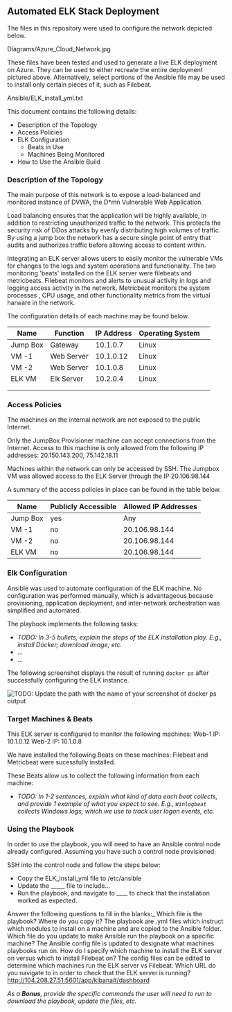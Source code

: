 ## Automated ELK Stack Deployment

The files in this repository were used to configure the network depicted below.

Diagrams/Azure_Cloud_Network.jpg

These files have been tested and used to generate a live ELK deployment on Azure. They can be used to either recreate the entire deployment pictured above. Alternatively, select portions of the Ansible file may be used to install only certain pieces of it, such as Filebeat.

Ansible/ELK_install_yml.txt

This document contains the following details:
- Description of the Topology
- Access Policies
- ELK Configuration
  - Beats in Use
  - Machines Being Monitored
- How to Use the Ansible Build


### Description of the Topology

The main purpose of this network is to expose a load-balanced and monitored instance of DVWA, the D*mn Vulnerable Web Application.

Load balancing ensures that the application will be highly available, in addition to restricting unauthorized traffic to the network.
This protects the security risk of DDos attacks by evenly distributing high volumes of traffic.  By using a jump box the network has a secure single point of entry that audits and authorizes traffic before allowing access to content within. 

Integrating an ELK server allows users to easily monitor the vulnerable VMs for changes to the logs and system operations and functionality.
The two monitoring 'beats' installed on the ELK server were filebeats and metricbeats.  Filebeat monitors and alerts to unusual activity in logs and logging access activity in the network.  Metricbeat monitors the system processes , CPU usage, and other functionality metrics from the virtual harware in the network.

The configuration details of each machine may be found below.

| **Name** | **Function** | **IP Address** | **Operating System** |   |
|----------|--------------|----------------|----------------------|---|
| Jump Box | Gateway      | 10.1.0.7       | Linux                |   |
| VM -1    | Web Server   | 10.1.0.12      | Linux                |   |
| VM -2    | Web Server   | 10.1.0.8       | Linux                |   |
| ELK VM   | Elk Server   | 10.2.0.4       | Linux                |   |
|          |              |                |                      |   |
|          |              |                |                      |   |

### Access Policies

The machines on the internal network are not exposed to the public Internet. 

Only the JumpBox Provisioner machine can accept connections from the Internet. Access to this machine is only allowed from the following IP addresses:
20.150.143.200, 75.142.18.11

Machines within the network can only be accessed by SSH.
The Jumpbox VM was allowed access to the ELK Server through the IP 20.106.98.144

A summary of the access policies in place can be found in the table below.

| **Name** | **Publicly Accessible** | **Allowed IP Addresses** |
|----------|-------------------------|--------------------------|
| Jump Box | yes                     | Any                      |
| VM -1    | no                      | 20.106.98.144            |
| VM -2    | no                      | 20.106.98.144            |
| ELK VM   | no                      | 20.106.98.144            |

### Elk Configuration

Ansible was used to automate configuration of the ELK machine. No configuration was performed manually, which is advantageous because provisioning, application deployment, and inter-network orchestration was simplified and automated.

The playbook implements the following tasks:
- _TODO: In 3-5 bullets, explain the steps of the ELK installation play. E.g., install Docker; download image; etc._
- ...
- ...

The following screenshot displays the result of running `docker ps` after successfully configuring the ELK instance.

![TODO: Update the path with the name of your screenshot of docker ps output](Images/docker_ps_output.png)

### Target Machines & Beats
This ELK server is configured to monitor the following machines:
Web-1 IP: 10.1.0.12
Web-2 IP: 10.1.0.8

We have installed the following Beats on these machines:
Filebeat and Metricbeat were sucessfully installed.

These Beats allow us to collect the following information from each machine:
- _TODO: In 1-2 sentences, explain what kind of data each beat collects, and provide 1 example of what you expect to see. E.g., `Winlogbeat` collects Windows logs, which we use to track user logon events, etc._

### Using the Playbook
In order to use the playbook, you will need to have an Ansible control node already configured. Assuming you have such a control node provisioned: 

SSH into the control node and follow the steps below:
- Copy the ELK_install_yml file to /etc/ansible
- Update the _____ file to include...
- Run the playbook, and navigate to ____ to check that the installation worked as expected.

Answer the following questions to fill in the blanks:_
Which file is the playbook? Where do you copy it? The playbook are .yml files which instruct which modules to install on a machine and are copied to the Ansible folder.
Which file do you update to make Ansible run the playbook on a specific machine? The Ansible config file is updated to designate what machines playbooks run on.
How do I specify which machine to install the ELK server on versus which to install Filebeat on? The config files can be edited to determine which machines run the ELK server vs Filebeat.
Which URL do you navigate to in order to check that the ELK server is running?  http://104.208.27.51:5601/app/kibana#/dashboard

_As a **Bonus**, provide the specific commands the user will need to run to download the playbook, update the files, etc._
